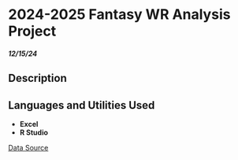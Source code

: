 <h1>  2024-2025 Fantasy WR Analysis Project </h1>

<h5> 12/15/24 </h5>

<h2> Description </h2>
  


<h2>Languages and Utilities Used</h2>

- <b> Excel </b> 
- <b> R Studio </b>

[Data Source](https://www.fantasypros.com/nfl/stats/wr.php?scoring=PPR)
